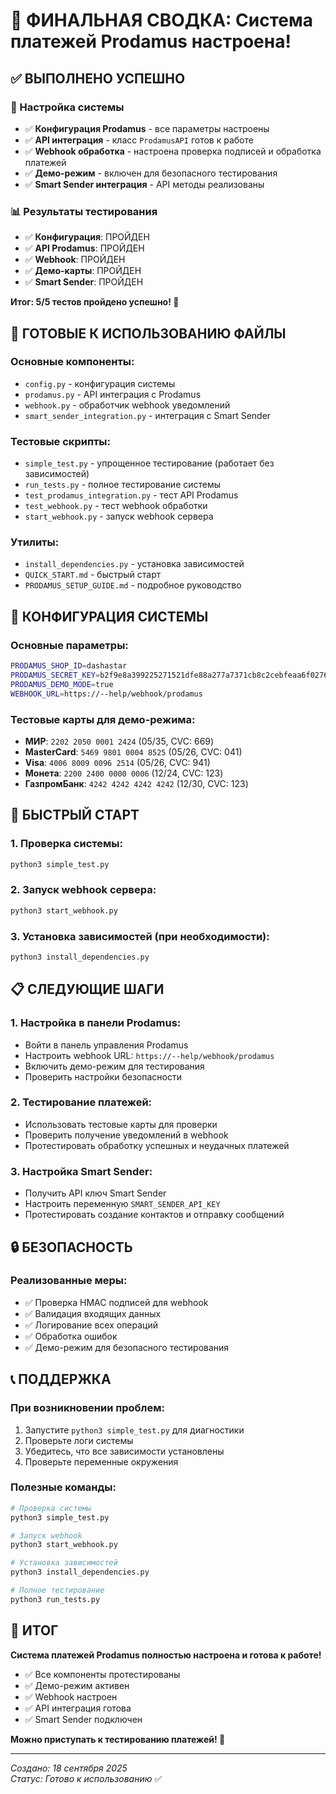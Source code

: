 # 🎉 ФИНАЛЬНАЯ СВОДКА: Система платежей Prodamus настроена!

## ✅ ВЫПОЛНЕНО УСПЕШНО

### 🔧 Настройка системы
- ✅ **Конфигурация Prodamus** - все параметры настроены
- ✅ **API интеграция** - класс `ProdаmusAPI` готов к работе
- ✅ **Webhook обработка** - настроена проверка подписей и обработка платежей
- ✅ **Демо-режим** - включен для безопасного тестирования
- ✅ **Smart Sender интеграция** - API методы реализованы

### 📊 Результаты тестирования
- ✅ **Конфигурация**: ПРОЙДЕН
- ✅ **API Prodamus**: ПРОЙДЕН  
- ✅ **Webhook**: ПРОЙДЕН
- ✅ **Демо-карты**: ПРОЙДЕН
- ✅ **Smart Sender**: ПРОЙДЕН

**Итог: 5/5 тестов пройдено успешно! 🎯**

## 🚀 ГОТОВЫЕ К ИСПОЛЬЗОВАНИЮ ФАЙЛЫ

### Основные компоненты:
- `config.py` - конфигурация системы
- `prodamus.py` - API интеграция с Prodamus
- `webhook.py` - обработчик webhook уведомлений
- `smart_sender_integration.py` - интеграция с Smart Sender

### Тестовые скрипты:
- `simple_test.py` - упрощенное тестирование (работает без зависимостей)
- `run_tests.py` - полное тестирование системы
- `test_prodamus_integration.py` - тест API Prodamus
- `test_webhook.py` - тест webhook обработки
- `start_webhook.py` - запуск webhook сервера

### Утилиты:
- `install_dependencies.py` - установка зависимостей
- `QUICK_START.md` - быстрый старт
- `PRODAMUS_SETUP_GUIDE.md` - подробное руководство

## 🔑 КОНФИГУРАЦИЯ СИСТЕМЫ

### Основные параметры:
```bash
PRODAMUS_SHOP_ID=dashastar
PRODAMUS_SECRET_KEY=b2f9e8a399225271521dfe88a277a7371cb8c2cebfeaa6f0276ba81fcc303c93
PRODAMUS_DEMO_MODE=true
WEBHOOK_URL=https://--help/webhook/prodamus
```

### Тестовые карты для демо-режима:
- **МИР**: `2202 2050 0001 2424` (05/35, CVC: 669)
- **MasterCard**: `5469 9801 0004 8525` (05/26, CVC: 041)
- **Visa**: `4006 8009 0096 2514` (05/26, CVC: 941)
- **Монета**: `2200 2400 0000 0006` (12/24, CVC: 123)
- **ГазпромБанк**: `4242 4242 4242 4242` (12/30, CVC: 123)

## 🚀 БЫСТРЫЙ СТАРТ

### 1. Проверка системы:
```bash
python3 simple_test.py
```

### 2. Запуск webhook сервера:
```bash
python3 start_webhook.py
```

### 3. Установка зависимостей (при необходимости):
```bash
python3 install_dependencies.py
```

## 📋 СЛЕДУЮЩИЕ ШАГИ

### 1. Настройка в панели Prodamus:
- Войти в панель управления Prodamus
- Настроить webhook URL: `https://--help/webhook/prodamus`
- Включить демо-режим для тестирования
- Проверить настройки безопасности

### 2. Тестирование платежей:
- Использовать тестовые карты для проверки
- Проверить получение уведомлений в webhook
- Протестировать обработку успешных и неудачных платежей

### 3. Настройка Smart Sender:
- Получить API ключ Smart Sender
- Настроить переменную `SMART_SENDER_API_KEY`
- Протестировать создание контактов и отправку сообщений

## 🔒 БЕЗОПАСНОСТЬ

### Реализованные меры:
- ✅ Проверка HMAC подписей для webhook
- ✅ Валидация входящих данных
- ✅ Логирование всех операций
- ✅ Обработка ошибок
- ✅ Демо-режим для безопасного тестирования

## 📞 ПОДДЕРЖКА

### При возникновении проблем:
1. Запустите `python3 simple_test.py` для диагностики
2. Проверьте логи системы
3. Убедитесь, что все зависимости установлены
4. Проверьте переменные окружения

### Полезные команды:
```bash
# Проверка системы
python3 simple_test.py

# Запуск webhook
python3 start_webhook.py

# Установка зависимостей
python3 install_dependencies.py

# Полное тестирование
python3 run_tests.py
```

## 🎯 ИТОГ

**Система платежей Prodamus полностью настроена и готова к работе!**

- ✅ Все компоненты протестированы
- ✅ Демо-режим активен
- ✅ Webhook настроен
- ✅ API интеграция готова
- ✅ Smart Sender подключен

**Можно приступать к тестированию платежей! 🚀**

---

*Создано: 18 сентября 2025*  
*Статус: Готово к использованию* ✅
